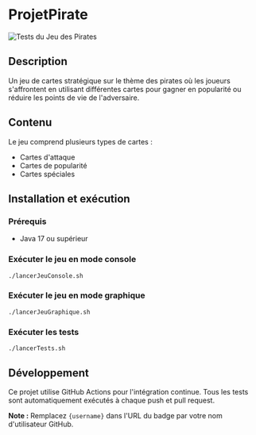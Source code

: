# ProjetPirate

![Tests du Jeu des Pirates](https://github.com/{username}/ProjetPirate/actions/workflows/run-tests.yml/badge.svg)

## Description

Un jeu de cartes stratégique sur le thème des pirates où les joueurs s'affrontent en utilisant différentes cartes pour gagner en popularité ou réduire les points de vie de l'adversaire.

## Contenu

Le jeu comprend plusieurs types de cartes :
- Cartes d'attaque
- Cartes de popularité
- Cartes spéciales

## Installation et exécution

### Prérequis
- Java 17 ou supérieur

### Exécuter le jeu en mode console
```
./lancerJeuConsole.sh
```

### Exécuter le jeu en mode graphique
```
./lancerJeuGraphique.sh
```

### Exécuter les tests
```
./lancerTests.sh
```

## Développement

Ce projet utilise GitHub Actions pour l'intégration continue. Tous les tests sont automatiquement exécutés à chaque push et pull request.

**Note :** Remplacez `{username}` dans l'URL du badge par votre nom d'utilisateur GitHub.